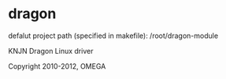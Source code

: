 dragon
======

defalut project path (specified in makefile):
/root/dragon-module

KNJN Dragon Linux driver

Copyright 2010-2012, OMEGA
